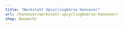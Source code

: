 ```yaml
---
title: "Werkstatt Upcyclingbörse Hannover"
url: /hannover/werkstatt-upcyclingboerse-hannover/
shop: Baumarkt
---
```

